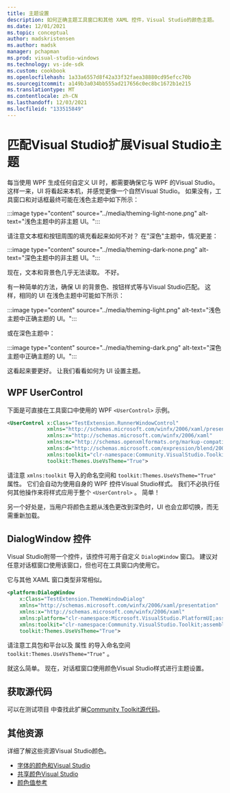 ```yaml
---
title: 主题设置
description: 如何正确主题工具窗口和其他 XAML 控件，Visual Studio的颜色主题。
ms.date: 12/01/2021
ms.topic: conceptual
author: madskristensen
ms.author: madsk
manager: pchapman
ms.prod: visual-studio-windows
ms.technology: vs-ide-sdk
ms.custom: cookbook
ms.openlocfilehash: 1a33a6557d8f42a33f32faea38880cd95efcc70b
ms.sourcegitcommit: a149b3a034bb555ad217656c0ec8bc1672b1e215
ms.translationtype: MT
ms.contentlocale: zh-CN
ms.lasthandoff: 12/03/2021
ms.locfileid: "133515849"
---
```

# <a name="matching-visual-studio-themes-in-visual-studio-extensions"></a>匹配Visual Studio扩展Visual Studio主题

每当使用 WPF 生成任何自定义 UI 时，都需要确保它与 WPF 的Visual Studio。 这样一来，UI 将看起来本机，并感觉更像一个自然Visual Studio。 如果没有，工具窗口和对话框最终可能在浅色主题中如下所示：

:::image type="content" source="../media/theming-light-none.png" alt-text="浅色主题中的非主题 UI。":::

请注意文本框和按钮周围的填充看起来如何不对？ 在"深色"主题中，情况更差：

:::image type="content" source="../media/theming-dark-none.png" alt-text="深色主题中的非主题 UI。":::

现在，文本和背景色几乎无法读取。 不好。

有一种简单的方法，确保 UI 的背景色、按钮样式等与Visual Studio匹配。 这样，相同的 UI 在浅色主题中可能如下所示：

:::image type="content" source="../media/theming-light.png" alt-text="浅色主题中正确主题的 UI。":::

或在深色主题中：

:::image type="content" source="../media/theming-dark.png" alt-text="深色主题中正确主题的 UI。":::

这看起来要更好。 让我们看看如何为 UI 设置主题。

## <a name="wpf-usercontrol"></a>WPF UserControl
下面是可直接在工具窗口中使用的 WPF `<UserControl>` 示例。

```xml
<UserControl x:Class="TestExtension.RunnerWindowControl"
             xmlns="http://schemas.microsoft.com/winfx/2006/xaml/presentation"
             xmlns:x="http://schemas.microsoft.com/winfx/2006/xaml"
             xmlns:mc="http://schemas.openxmlformats.org/markup-compatibility/2006"
             xmlns:d="http://schemas.microsoft.com/expression/blend/2008"
             xmlns:toolkit="clr-namespace:Community.VisualStudio.Toolkit;assembly=Community.VisualStudio.Toolkit"
             toolkit:Themes.UseVsTheme="True">
```

请注意 `xmlns:toolkit` 导入的命名空间和 `toolkit:Themes.UseVsTheme="True"` 属性。 它们会自动为使用自身的 WPF 控件Visual Studio样式。 我们不必执行任何其他操作来将样式应用于整个 `<UserControl>` 。 简单！

另一个好处是，当用户将颜色主题从浅色更改到深色时，UI 也会立即切换，而无需重新加载。

## <a name="dialogwindow-control"></a>DialogWindow 控件
Visual Studio附带一个控件，该控件可用于自定义 `DialogWindow` 窗口。 建议对任意对话框窗口使用该窗口，但也可在工具窗口内使用它。

它与其他 XAML 窗口类型非常相似。

```xml
<platform:DialogWindow 
    x:Class="TestExtension.ThemeWindowDialog"
    xmlns="http://schemas.microsoft.com/winfx/2006/xaml/presentation"
    xmlns:x="http://schemas.microsoft.com/winfx/2006/xaml"
    xmlns:platform="clr-namespace:Microsoft.VisualStudio.PlatformUI;assembly=Microsoft.VisualStudio.Shell.15.0"
    xmlns:toolkit="clr-namespace:Community.VisualStudio.Toolkit;assembly=Community.VisualStudio.Toolkit"
    toolkit:Themes.UseVsTheme="True">
```

请注意工具包和平台以及 属性 的导入命名空间 `toolkit:Themes.UseVsTheme="True"` 。

就这么简单。 现在，对话框窗口使用颜色Visual Studio样式进行主题设置。

## <a name="get-the-source-code"></a>获取源代码
可以在测试项目 中查找此扩展[Community Toolkit源代码](https://github.com/VsixCommunity/Community.VisualStudio.Toolkit/tree/master/test/VSSDK.TestExtension)。

## <a name="additional-resources"></a>其他资源
详细了解这些资源Visual Studio颜色。

* [字体的颜色和Visual Studio](../../ux-guidelines/colors-and-styling-for-visual-studio.md)
* [共享颜色Visual Studio](../../ux-guidelines/shared-colors-for-visual-studio.md)
* [颜色值参考](../../ux-guidelines/color-value-reference-for-visual-studio.md)
